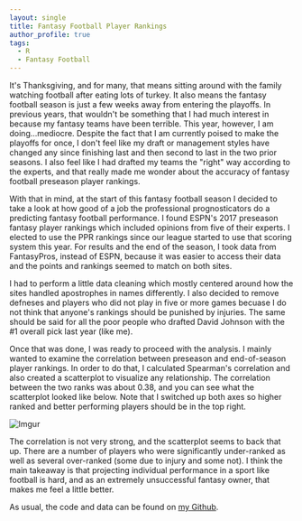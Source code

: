 ```yaml
---
layout: single
title: Fantasy Football Player Rankings
author_profile: true
tags: 
  - R
  - Fantasy Football
---
```


It's Thanksgiving, and for many, that means sitting around with the family watching football after eating lots of turkey.  It also means the fantasy football season is just a few weeks away from entering the playoffs.  In previous years, that wouldn't be something that I had much interest in because my fantasy teams have been terrible.  This year, however, I am doing...mediocre.  Despite the fact that I am currently poised to make the playoffs for once, I don't feel like my draft or management styles have changed any since finishing last and then second to last in the two prior seasons.  I also feel like I had drafted my teams the "right" way according to the experts, and that really made me wonder about the accuracy of fantasy football preseason player rankings.  

With that in mind, at the start of this fantasy football season I decided to take a look at how good of a job the professional prognosticators do a predicting fantasy football performance.  I found ESPN's 2017 preseason fantasy player rankings which included opinions from five of their experts.  I elected to use the PPR rankings since our league started to use that scoring system this year.  For results and the end of the season, I took data from FantasyPros, instead of ESPN, because it was easier to access their data and the points and rankings seemed to match on both sites.

I had to perform a little data cleaning which mostly centered around how the sites handled apostrophes in names differently.  I also decided to remove defneses and players who did not play in five or more games becuase I do not think that anyone's rankings should be punished by injuries.  The same should be said for all the poor people who drafted David Johnson with the #1 overall pick last year (like me).

Once that was done, I was ready to proceed with the analysis.  I mainly wanted to examine the correlation between preseason and end-of-season player rankings.  In order to do that, I calculated Spearman's correlation and also created a scatterplot to visualize any relationship.  The correlation between the two ranks was about 0.38, and you can see what the scatterplot looked like below.  Note that I switched up both axes so higher ranked and better performing players should be in the top right.

![Imgur](https://i.imgur.com/HIVgi3T.png)

The correlation is not very strong, and the scatterplot seems to back that up.  There are a number of players who were significantly under-ranked as well as several over-ranked (some due to injury and some not).  I think the main takeaway is that projecting individual performance in a sport like football is hard, and as an extremely unsuccessful fantasy owner, that makes me feel a little better.

As usual, the code and data can be found on [my Github](https://github.com/tylerlewiscook/fantasy-football).
